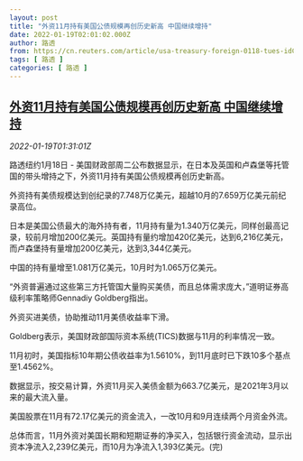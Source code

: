 ```yaml
---
layout: post
title: "外资11月持有美国公债规模再创历史新高 中国继续增持"
date: 2022-01-19T02:01:02.000Z
author: 路透
from: https://cn.reuters.com/article/usa-treasury-foreign-0118-tues-idCNKBS2JT03X
tags: [ 路透 ]
categories: [ 路透 ]
---
```

<!--1642557662000-->
[外资11月持有美国公债规模再创历史新高 中国继续增持](https://cn.reuters.com/article/usa-treasury-foreign-0118-tues-idCNKBS2JT03X)
------

<div>
<div><i>2022-01-19T01:31:01Z</i></div><p>路透纽约1月18日 - 美国财政部周二公布数据显示，在日本及英国和卢森堡等托管国的带头增持之下，外资11月持有美国公债规模再创历史新高。</p><p>外资持有美债规模达到创纪录的7.748万亿美元，超越10月的7.659万亿美元前纪录高位。</p><p>日本是美国公债最大的海外持有者，11月持有量为1.340万亿美元，同样创最高记录，较前月增加200亿美元。英国持有量约增加420亿美元，达到6,216亿美元，而卢森堡持有量增加200亿美元，达到3,344亿美元。</p><p>中国的持有量增至1.081万亿美元，10月时为1.065万亿美元。</p><p>“外资普遍通过这些第三方托管国大量购买美债，而且总体需求庞大，”道明证券高级利率策略师Gennadiy Goldberg指出。</p><p>外资买进美债，协助推动11月美债收益率下滑。</p><p>Goldberg表示，美国财政部国际资本系统(TICS)数据与11月的利率情况一致。</p><p>11月初时，美国指标10年期公债收益率为1.5610%，到11月底时已下跌10多个基点至1.4562%。</p><p>数据显示，按交易计算，外资11月买入美债金额为663.7亿美元，是2021年3月以来的最大流入量。</p><p>美国股票在11月有72.17亿美元的资金流入，一改10月和9月连续两个月资金外流。</p><p>总体而言，11月外资对美国长期和短期证券的净买入，包括银行资金流动，显示出资本净流入2,239亿美元，而10月为净流入1,393亿美元。(完)</p>
</div>
